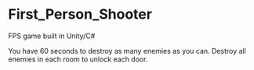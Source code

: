 # First_Person_Shooter

FPS game built in Unity/C#

You have 60 seconds to destroy as many enemies as you can.
Destroy all enemies in each room to unlock each door.
